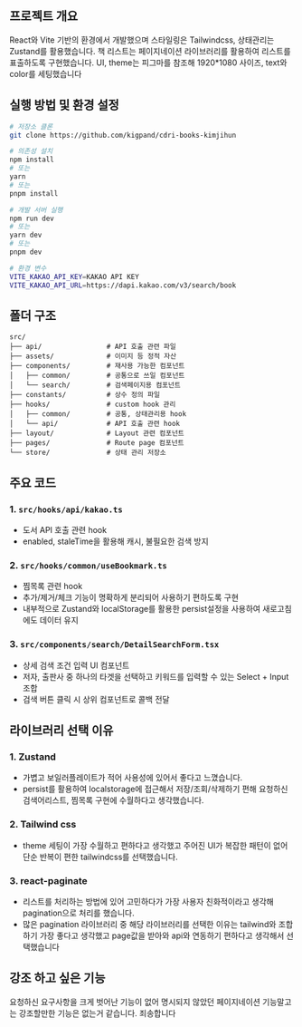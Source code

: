 ## 프로젝트 개요

React와 Vite 기반의 환경에서 개발했으며
스타일링은 Tailwindcss,
상태관리는 Zustand를 활용했습니다.
책 리스트는 페이지네이션 라이브러리를 활용하여 리스트를 표출하도록 구현했습니다.
UI, theme는 피그마를 참조해 1920\*1080 사이즈, text와 color를 세팅했습니다

## 실행 방법 및 환경 설정

```bash
# 저장소 클론
git clone https://github.com/kigpand/cdri-books-kimjihun

# 의존성 설치
npm install
# 또는
yarn
# 또는
pnpm install

# 개발 서버 실행
npm run dev
# 또는
yarn dev
# 또는
pnpm dev

# 환경 변수
VITE_KAKAO_API_KEY=KAKAO API KEY
VITE_KAKAO_API_URL=https://dapi.kakao.com/v3/search/book
```

## 폴더 구조

```
src/
├── api/                # API 호출 관련 파일
├── assets/             # 이미지 등 정적 자산
├── components/         # 재사용 가능한 컴포넌트
│   ├── common/         # 공통으로 쓰일 컴포넌트
│   └── search/         # 검색페이지용 컴포넌트
├── constants/          # 상수 정의 파일
├── hooks/              # custom hook 관리
│   ├── common/         # 공통, 상태관리용 hook
│   └── api/            # API 호출 관련 hook
├── layout/             # Layout 관련 컴포넌트
├── pages/              # Route page 컴포넌트
└── store/              # 상태 관리 저장소
```

## 주요 코드

### 1. `src/hooks/api/kakao.ts`

- 도서 API 호출 관련 hook
- enabled, staleTime을 활용해 캐시, 불필요한 검색 방지

### 2. `src/hooks/common/useBookmark.ts`

- 찜목록 관련 hook
- 추가/제거/체크 기능이 명확하게 분리되어 사용하기 편하도록 구현
- 내부적으로 Zustand와 localStorage를 활용한 persist설정을 사용하여 새로고침에도 데이터 유지

### 3. `src/components/search/DetailSearchForm.tsx`

- 상세 검색 조건 입력 UI 컴포넌트
- 저자, 출판사 중 하나의 타겟을 선택하고 키워드를 입력할 수 있는 Select + Input 조합
- 검색 버튼 클릭 시 상위 컴포넌트로 콜백 전달

## 라이브러리 선택 이유

### 1. Zustand

- 가볍고 보일러플레이트가 적어 사용성에 있어서 좋다고 느꼈습니다.
- persist를 활용하여 localstorage에 접근해서 저장/조회/삭제하기 편해 요청하신 검색어리스트, 찜목록 구현에 수월하다고 생각했습니다.

### 2. Tailwind css

- theme 세팅이 가장 수월하고 편하다고 생각했고 주어진 UI가 복잡한 패턴이 없어 단순 반복이 편한 tailwindcss를 선택했습니다.

### 3. react-paginate

- 리스트를 처리하는 방법에 있어 고민하다가 가장 사용자 친화적이라고 생각해 pagination으로 처리를 했습니다.
- 많은 pagination 라이브러리 중 해당 라이브러리를 선택한 이유는 tailwind와 조합하기 가장 좋다고 생각했고 page값을 받아와 api와 연동하기 편하다고 생각해서 선택했습니다

## 강조 하고 싶은 기능

요청하신 요구사항을 크게 벗어난 기능이 없어 명시되지 않았던 페이지네이션 기능말고는 강조할만한 기능은 없는거 같습니다. 죄송합니다

